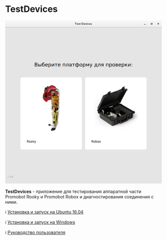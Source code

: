 # TestDevices
![logo](/TestDevices/res/logo.png)

**TestDevices** - приложение для тестирования аппаратной части Promobot Rooky и Promobot Robox и диагностирования соединения с ними.

ℹ️ [Установка и запуск на Ubuntu 16.04](/TestDevices/setup_ubuntu)

ℹ️ [Установка и запуск на Windows](/TestDevices/setup_windows)

ℹ️ [Руководство пользователя](/TestDevices/user_guide)